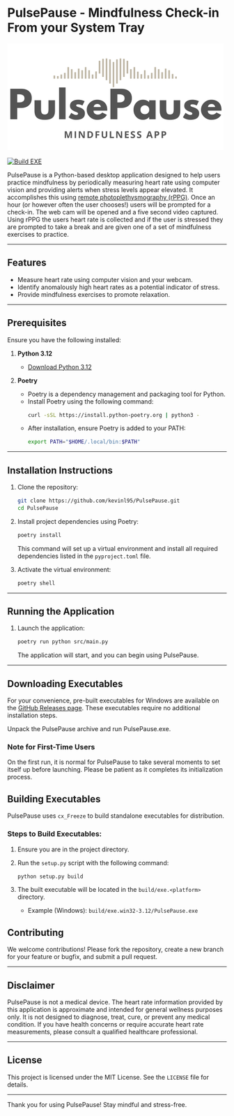 # PulsePause - Mindfulness Check-in From your System Tray
![A heart made out of a fast fourier transform is displayed above the text Pulse Pause - Mindfulness App.](assets/PulsePause.png)

[![Build EXE](https://github.com/kevinl95/PulsePause/actions/workflows/build.yml/badge.svg)](https://github.com/kevinl95/PulsePause/actions/workflows/build.yml)

PulsePause is a Python-based desktop application designed to help users practice mindfulness by periodically measuring heart rate using computer vision and providing alerts when stress levels appear elevated. It accomplishes this using [remote photoplethysmography (rPPG)](https://pmc.ncbi.nlm.nih.gov/articles/PMC9267568/). Once an hour (or however often the user chooses!) users will be prompted for a check-in. The web cam will be opened and a five second video captured. Using rPPG the users heart rate is collected and if the user is stressed they are prompted to take a break and are given one of a set of mindfulness exercises to practice.

---

## Features
- Measure heart rate using computer vision and your webcam.
- Identify anomalously high heart rates as a potential indicator of stress.
- Provide mindfulness exercises to promote relaxation.

---

## Prerequisites
Ensure you have the following installed:

1. **Python 3.12**
   - [Download Python 3.12](https://www.python.org/downloads/release/python-3127/)
   
2. **Poetry**
   - Poetry is a dependency management and packaging tool for Python.
   - Install Poetry using the following command:
     ```bash
     curl -sSL https://install.python-poetry.org | python3 -
     ```
   - After installation, ensure Poetry is added to your PATH:
     ```bash
     export PATH="$HOME/.local/bin:$PATH"
     ```

---

## Installation Instructions

1. Clone the repository:
   ```bash
   git clone https://github.com/kevinl95/PulsePause.git
   cd PulsePause
   ```

2. Install project dependencies using Poetry:
   ```bash
   poetry install
   ```
   This command will set up a virtual environment and install all required dependencies listed in the `pyproject.toml` file.

3. Activate the virtual environment:
   ```bash
   poetry shell
   ```

---

## Running the Application

1. Launch the application:
   ```bash
   poetry run python src/main.py
   ```
   The application will start, and you can begin using PulsePause.

---

## Downloading Executables

For your convenience, pre-built executables for Windows are available on the [GitHub Releases page](https://github.com/kevinl95/PulsePause/releases). These executables require no additional installation steps.

Unpack the PulsePause archive and run PulsePause.exe.

### Note for First-Time Users

On the first run, it is normal for PulsePause to take several moments to set itself up before launching. Please be patient as it completes its initialization process.

## Building Executables
PulsePause uses `cx_Freeze` to build standalone executables for distribution.

### Steps to Build Executables:

1. Ensure you are in the project directory.

2. Run the `setup.py` script with the following command:
   ```bash
   python setup.py build
   ```

3. The built executable will be located in the `build/exe.<platform>` directory.
   - Example (Windows): `build/exe.win32-3.12/PulsePause.exe`

## Contributing
We welcome contributions! Please fork the repository, create a new branch for your feature or bugfix, and submit a pull request.

---
## Disclaimer

PulsePause is not a medical device. The heart rate information provided by this application is approximate and intended for general wellness purposes only. It is not designed to diagnose, treat, cure, or prevent any medical condition. If you have health concerns or require accurate heart rate measurements, please consult a qualified healthcare professional.

---

## License
This project is licensed under the MIT License. See the `LICENSE` file for details.

---

Thank you for using PulsePause! Stay mindful and stress-free.

